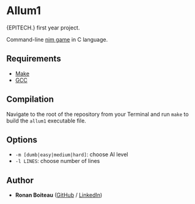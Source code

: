 # Allum1

{EPITECH.} first year project.

Command-line [nim game](https://en.wikipedia.org/wiki/Nim) in C language.

## Requirements

 - [Make](https://www.gnu.org/software/make/)
 - [GCC](https://gcc.gnu.org/)

## Compilation

Navigate to the root of the repository from your Terminal and run `make` to build the `allum1` executable file.

## Options
 - `-m [dumb|easy|medium|hard]`: choose AI level
 - `-l LINES`: choose number of lines

## Author

* **Ronan Boiteau** ([GitHub](https://github.com/ronanboiteau) / [LinkedIn](https://www.linkedin.com/in/ronanboiteau/))
